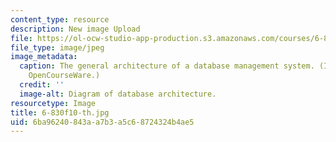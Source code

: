 ```yaml
---
content_type: resource
description: New image Upload
file: https://ol-ocw-studio-app-production.s3.amazonaws.com/courses/6-830-database-systems-fall-2010/6ba96240843aa7b3a5c68724324b4ae5_6-830f10-th.jpg
file_type: image/jpeg
image_metadata:
  caption: The general architecture of a database management system. (Image by MIT
    OpenCourseWare.)
  credit: ''
  image-alt: Diagram of database architecture.
resourcetype: Image
title: 6-830f10-th.jpg
uid: 6ba96240-843a-a7b3-a5c6-8724324b4ae5
---
```

